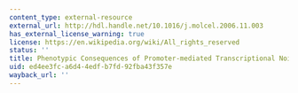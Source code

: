 ```yaml
---
content_type: external-resource
external_url: http://hdl.handle.net/10.1016/j.molcel.2006.11.003
has_external_license_warning: true
license: https://en.wikipedia.org/wiki/All_rights_reserved
status: ''
title: Phenotypic Consequences of Promoter-mediated Transcriptional Noise
uid: ed4ee3fc-a6d4-4edf-b7fd-92fba43f357e
wayback_url: ''
---
```

